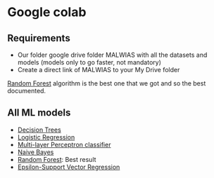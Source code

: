 # Google colab

## Requirements

- Our folder google drive folder MALWIAS with all the datasets and models (models only to go faster, not mandatory)
- Create a direct link of MALWIAS to your My Drive folder

[Random Forest](google_colab/RandomForest.ipynb) algorithm is the best one that we got and so the best documented.

## All ML models

- [Decision Trees](google_colab/Decision_Trees.ipynb)
- [Logistic Regression](google_colab/LogisticRegression.ipynb)
- [Multi-layer Perceptron classifier](google_colab/MLPClassifier.ipynb)
- [Naive Bayes](google_colab/Naive_Bayes.ipynb)
- [Random Forest](google_colab/RandomForest.ipynb): Best result
- [Epsilon-Support Vector Regression](google_colab/SVR.ipynb)

